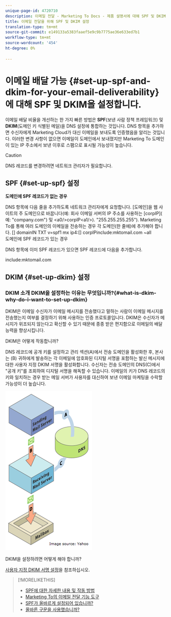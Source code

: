 ```yaml
---
unique-page-id: 4720710
description: 이메일 전달 - Marketing To Docs - 제품 설명서에 대해 SPF 및 DKIM 설정
title: 이메일 전달을 위해 SPF 및 DKIM 설정
translation-type: tm+mt
source-git-commit: e149133a5383faaef5e9c9b7775ae36e633ed7b1
workflow-type: tm+mt
source-wordcount: '454'
ht-degree: 0%

---
```



# 이메일 배달 가능 {#set-up-spf-and-dkim-for-your-email-deliverability}에 대해 SPF 및 DKIM을 설정합니다.

이메일 배달 비율을 개선하는 한 가지 빠른 방법은 **SPF**(보낸 사람 정책 프레임워크) 및 **DKIM**(도메인 키 식별된 메일)을 DNS 설정에 통합하는 것입니다. DNS 항목을 추가하면 수신자에게 Marketing Cloud가 대신 이메일을 보내도록 인증했음을 알리는 것입니다. 이러한 변경 사항이 없으면 이메일이 도메인에서 보내졌지만 Marketing To 도메인이 있는 IP 주소에서 보낸 이후로 스팸으로 표시될 가능성이 높습니다.

>[!CAUTION]
>
>DNS 레코드를 변경하려면 네트워크 관리자가 필요합니다.

## SPF {#set-up-spf} 설정

**도메인에 SPF 레코드가 없는 경우**

DNS 항목에 다음 줄을 추가하도록 네트워크 관리자에게 요청합니다. [도메인]을 웹 사이트의 주 도메인으로 바꿉니다(예: 회사 이메일 서버의 IP 주소를 사용하는 [corpIP]( 예: &quot;company.com&quot;) 및 &lt;a0/>corpIP&lt;a1/>). &quot;255.255.255.255&quot;). Marketing To를 통해 여러 도메인의 이메일을 전송하는 경우 각 도메인(한 줄에)에 추가해야 합니다.
[] domainIN TXT v=spf1 mx ip4:[] corpIPinclude:mktomail.com ~all\
도메인에 SPF 레코드가 있는 경우

DNS 항목에 이미 SPF 레코드가 있으면 SPF 레코드에 다음을 추가합니다.

include:mktomail.com

## DKIM {#set-up-dkim} 설정

### DKIM 소개 DKIM을 설정하는 이유는 무엇입니까?{#what-is-dkim-why-do-i-want-to-set-up-dkim}

DKIM은 이메일 수신자가 이메일 메시지를 전송했다고 말하는 사람이 이메일 메시지를 전송했는지 여부를 결정하기 위해 사용하는 인증 프로토콜입니다. DKIM은 수신자가 메시지가 위조되지 않는다고 확신할 수 있기 때문에 종종 받은 편지함으로 이메일의 배달 능력을 향상시킵니다.

DKIM은 어떻게 작동합니까?

DNS 레코드에 공개 키를 설정하고 관리 섹션(A)에서 전송 도메인을 활성화한 후, 본사는 (B) 귀하에게 발송하는 각 이메일에 암호화된 디지털 서명을 포함하는 발신 메시지에 대한 사용자 지정 DKIM 서명을 활성화합니다. 수신자는 전송 도메인의 DNS(C)에서 &quot;공개 키&quot;를 조회하여 디지털 서명을 해독할 수 있습니다. 이메일의 키가 DNS 레코드의 키와 일치하는 경우 받는 메일 서버가 사용자를 대신하여 보낸 이메일 마케팅을 수락할 가능성이 더 높습니다.

![](assets/image2015-1-12-13-3a56-3a55.png)

DKIM을 설정하려면 어떻게 해야 합니까?

[사용자 지정 DKIM 서명 설정](set-up-a-custom-dkim-signature.md)을 참조하십시오.

>[!MORELIKETHIS]
>
>* [SPF에 대한 자세한 내용 및 작동 방법](http://www.open-spf.org/Introduction/)
>* [Marketing To의 이메일 전달 기능 도구](https://www.marketo.com/software/email-marketing/email-deliverability/)
>* [SPF가 올바르게 설정되어 있습니까?](http://www.kitterman.com/spf/validate.html)
>* [올바른 구문을 사용했습니까?](http://www.open-spf.org/SPF_Record_Syntax/)

>



